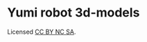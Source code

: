 # Yumi robot 3d-models

Licensed [CC BY NC SA](https://creativecommons.org/licenses/by-nc-sa/4.0/).
